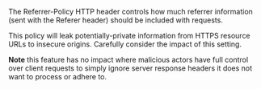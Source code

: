 The Referrer-Policy HTTP header controls how much referrer information (sent with the Referer header) should be included with requests.

This policy will leak potentially-private information from HTTPS resource URLs to insecure origins. Carefully consider the impact of this setting.

**Note** this feature has no impact where malicious actors have full control over client requests to simply ignore server response headers it does not want to process or adhere to.
